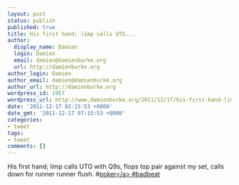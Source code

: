 ```yaml
---
layout: post
status: publish
published: true
title: His first hand; limp calls UTG...
author:
  display_name: Damien
  login: Damien
  email: damien@damienburke.org
  url: http://damienburke.org
author_login: Damien
author_email: damien@damienburke.org
author_url: http://damienburke.org
wordpress_id: 1957
wordpress_url: http://www.damienburke.org/2011/12/17/his-first-hand-limp-calls-utg/
date: '2011-12-17 02:15:53 +0000'
date_gmt: '2011-12-17 07:15:53 +0000'
categories:
- tweet
tags:
- tweet
comments: []
---
```

<p>His first hand; limp calls UTG with Q9s, flops top pair against my set, calls down for runner runner flush. #<a href="http:&#47;&#47;search.twitter.com&#47;search?q=%23poker" class="aktt_hashtag">poker<&#47;a> #badbeat</p>
